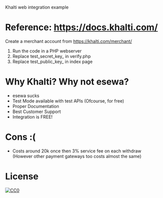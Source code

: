 Khalti web integration example


# Reference: https://docs.khalti.com/

Create a merchant account from https://khalti.com/merchant/

1)    Run the code in a PHP webserver
2)    Replace test_secret_key_ in verify.php
3)    Replace test_public_key_ in index page


# Why Khalti? Why not esewa?
- esewa sucks
- Test Mode available with test APIs (Ofcourse, for free)
- Proper Documentation
- Best Customer Support
- Integration is FREE!

# Cons :( 
- Costs around 20k once then 3% service fee on each withdraw (However other payment gateways too costs almost the same)

# License

[![CC0](http://mirrors.creativecommons.org/presskit/buttons/88x31/svg/cc-zero.svg)](https://creativecommons.org/publicdomain/zero/1.0/)
